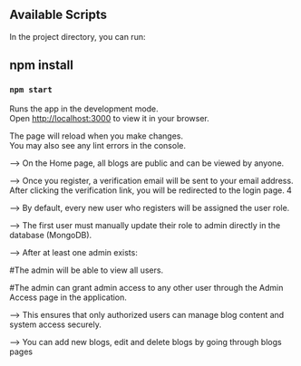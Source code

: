 
## Available Scripts

In the project directory, you can run:
## npm install
### `npm start`

Runs the app in the development mode.\
Open [http://localhost:3000](http://localhost:3000) to view it in your browser.

The page will reload when you make changes.\
You may also see any lint errors in the console.

--> On the Home page, all blogs are public and can be viewed by anyone.

--> Once you register, a verification email will be sent to your email address. After clicking the verification link, you will be redirected to the login page. 4

--> By default, every new user who registers will be assigned the user role.

--> The first user must manually update their role to admin directly in the database (MongoDB).

--> After at least one admin exists:

   #The admin will be able to view all users.

   #The admin can grant admin access to any other user through the Admin Access page in the application.

--> This ensures that only authorized users can manage blog content and system access securely.

--> You can add new blogs, edit and delete blogs by going through blogs pages 

